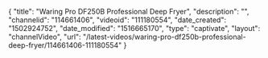 {
    "title": "Waring Pro DF250B Professional Deep Fryer",
    "description": "",
    "channelid": "114661406",
    "videoid": "111180554",
    "date_created": "1502924752",
    "date_modified": "1516665170",
    "type": "captivate",
    "layout": "channelVideo",
    "url": "\/latest-videos\/waring-pro-df250b-professional-deep-fryer\/114661406-111180554"
}